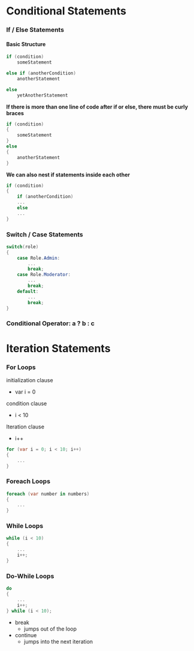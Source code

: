 # Conditional Statements

### If / Else Statements

#### **Basic Structure**

```csharp
if (condition)
    someStatement

else if (anotherCondition)
    anotherStatement

else
    yetAnotherStatement
```

**If there is more than one line of code after if or else, there must be curly braces**

```csharp
if (condition)
{
    someStatement
}
else
{
    anotherStatement
}
```

**We can also nest if statements inside each other**

```csharp
if (condition)
{
    if (anotherCondition)
    ...
    else
    ...
}
```

### Switch / Case Statements

```csharp
switch(role)
{
    case Role.Admin:
        ...
        break;
    case Role.Moderator:
        ...
        break;
    default:
        ...
        break;
}
```

### Conditional Operator: a ? b : c

# Iteration Statements

### For Loops

initialization clause

- var i = 0

condition clause

- i < 10

Iteration clause

- i++

```csharp
for (var i = 0; i < 10; i++)
{
    ...
}
```

### Foreach Loops

```csharp
foreach (var number in numbers)
{
    ...
}
```

### While Loops

```csharp
while (i < 10)
{
    ...
    i++;
}
```

### Do-While Loops

```csharp
do
{
    ...
    i++;
} while (i < 10);
```

- break
  - jumps out of the loop
- continue
  - jumps into the next iteration
